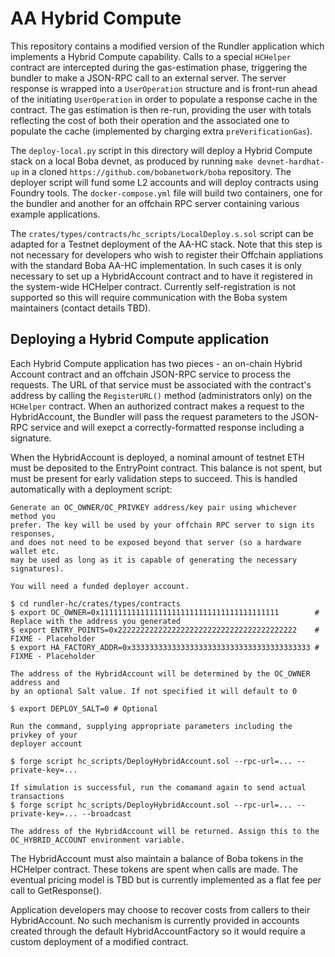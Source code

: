 # AA Hybrid Compute

This repository contains a modified version of the Rundler application which implements a Hybrid Compute capability. Calls to a special `HCHelper` contract are intercepted during the gas-estimation phase, triggering the bundler to make a JSON-RPC call to an external server. The server response is wrapped into a `UserOperation` structure and is front-run ahead of the initiating `UserOperation` in order to populate a response cache in the contract. The gas estimation is then re-run, providing the user with totals reflecting the cost of both their operation and the associated one to populate the cache (implemented by charging extra `preVerificationGas`).

The `deploy-local.py` script in this directory will deploy a Hybrid Compute stack on a local Boba devnet, as produced by running `make devnet-hardhat-up` in a cloned `https://github.com/bobanetwork/boba` repository. The deployer script will fund some L2 accounts and will deploy contracts using Foundry tools. The `docker-compose.yml` file will build two containers, one for the bundler and another for an offchain RPC server containing various example applications.

The `crates/types/contracts/hc_scripts/LocalDeploy.s.sol` script can be adapted for a Testnet deployment of the AA-HC stack. Note that this step is not necessary for developers who wish to register their Offchain appliations with the standard Boba AA-HC implementation. In such cases it is only necessary to set up a HybridAccount contract and to have it registered in the system-wide HCHelper contract. Currently self-registration is not supported so this will require communication with the Boba system maintainers (contact details TBD).

## Deploying a Hybrid Compute application

Each Hybrid Compute application has two pieces - an on-chain Hybrid Account contract and an offchain JSON-RPC service to process the requests. The URL of that service must be associated with the contract's address by calling the `RegisterURL()` method (administrators only) on the `HCHelper` contract. When an authorized contract makes a request to the HybridAccount, the Bundler will pass the request parameters to the JSON-RPC service and will exepct a correctly-formatted response including a signature.

When the HybridAccount is deployed, a nominal amount of testnet ETH must be deposited to the EntryPoint contract. This balance is not spent, but must be present for early validation steps to succeed. This is handled automatically with a deployment script:
```
Generate an OC_OWNER/OC_PRIVKEY address/key pair using whichever method you
prefer. The key will be used by your offchain RPC server to sign its responses,
and does not need to be exposed beyond that server (so a hardware wallet etc.
may be used as long as it is capable of generating the necessary signatures).

You will need a funded deployer account.

$ cd rundler-hc/crates/types/contracts
$ export OC_OWNER=0x1111111111111111111111111111111111111111        # Replace with the address you generated
$ export ENTRY_POINTS=0x2222222222222222222222222222222222222222    # FIXME - Placeholder
$ export HA_FACTORY_ADDR=0x3333333333333333333333333333333333333333 # FIXME - Placeholder

The address of the HybridAccount will be determined by the OC_OWNER address and
by an optional Salt value. If not specified it will default to 0

$ export DEPLOY_SALT=0 # Optional

Run the command, supplying appropriate parameters including the privkey of your
deployer account

$ forge script hc_scripts/DeployHybridAccount.sol --rpc-url=... --private-key=...

If simulation is successful, run the comamand again to send actual transactions
$ forge script hc_scripts/DeployHybridAccount.sol --rpc-url=... --private-key=... --broadcast

The address of the HybridAccount will be returned. Assign this to the
OC_HYBRID_ACCOUNT environment variable.
```

The HybridAccount must also maintain a balance of Boba tokens in the HCHelper contract. These tokens are spent when calls are made. The eventual pricing model is TBD but is currently implemented as a flat fee per call to GetResponse().

Application developers may choose to recover costs from callers to their HybridAccount. No such mechanism is currently provided in accounts created through the default HybridAccountFactory so it would require a custom deployment of a modified contract.


